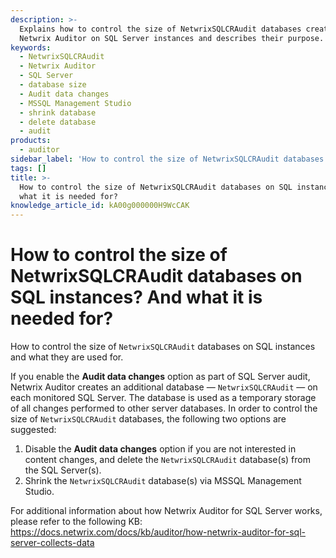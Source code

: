 ```yaml
---
description: >-
  Explains how to control the size of NetwrixSQLCRAudit databases created by
  Netwrix Auditor on SQL Server instances and describes their purpose.
keywords:
  - NetwrixSQLCRAudit
  - Netwrix Auditor
  - SQL Server
  - database size
  - Audit data changes
  - MSSQL Management Studio
  - shrink database
  - delete database
  - audit
products:
  - auditor
sidebar_label: 'How to control the size of NetwrixSQLCRAudit databases on SQL instances? And what it is needed for?'
tags: []
title: >-
  How to control the size of NetwrixSQLCRAudit databases on SQL instances? And
  what it is needed for?
knowledge_article_id: kA00g000000H9WcCAK
---
```


# How to control the size of NetwrixSQLCRAudit databases on SQL instances? And what it is needed for?

How to control the size of `NetwrixSQLCRAudit` databases on SQL instances and what they are used for.

If you enable the **Audit data changes** option as part of SQL Server audit, Netwrix Auditor creates an additional database — `NetwrixSQLCRAudit` — on each monitored SQL Server. The database is used as a temporary storage of all changes performed to other server databases. In order to control the size of `NetwrixSQLCRAudit` databases, the following two options are suggested:

1. Disable the **Audit data changes** option if you are not interested in content changes, and delete the `NetwrixSQLCRAudit` database(s) from the SQL Server(s).
2. Shrink the `NetwrixSQLCRAudit` database(s) via MSSQL Management Studio.

For additional information about how Netwrix Auditor for SQL Server works, please refer to the following KB: https://docs.netwrix.com/docs/kb/auditor/how-netwrix-auditor-for-sql-server-collects-data

